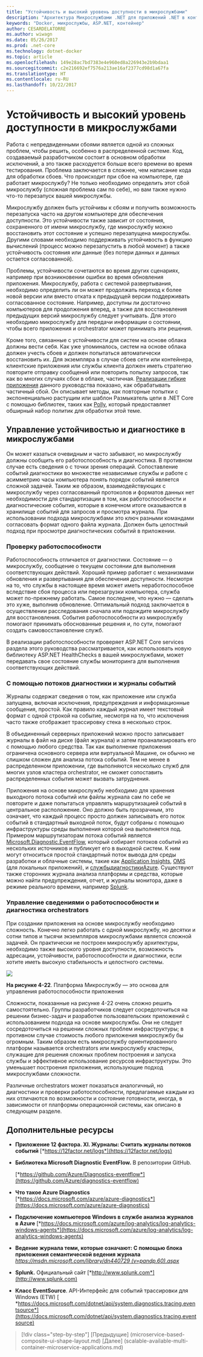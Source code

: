 ```yaml
---
title: "Устойчивость и высокий уровень доступности в микрослужбами"
description: "Архитектура Микрослужбами .NET для приложений .NET в контейнерах | Устойчивость и высокий уровень доступности в микрослужбами"
keywords: "Docker, микрослужбы, ASP.NET, контейнер"
author: CESARDELATORRE
ms.author: wiwagn
ms.date: 05/26/2017
ms.prod: .net-core
ms.technology: dotnet-docker
ms.topic: article
ms.openlocfilehash: 149e28ac7bd7383e4e960ed8a226943e2b9bdaa1
ms.sourcegitcommit: c2e216692ef7576a213ae16af2377cd98d1a67fa
ms.translationtype: HT
ms.contentlocale: ru-RU
ms.lasthandoff: 10/22/2017
---
```

# <a name="resiliency-and-high-availability-in-microservices"></a>Устойчивость и высокий уровень доступности в микрослужбами

Работа с непредвиденными сбоями является одной из сложных проблем, чтобы решить, особенно в распределенной системе. Код, создаваемый разработчиком состоит в основном обработки исключений, а это также расходуется больше всего времени во время тестирования. Проблема заключается в сложнее, чем написание кода для обработки сбоев. Что происходит при сбое на компьютере, где работает микрослужбу? Не только необходимо определить этот сбой микрослужбу (сложная проблема сам по себе), но вам также нужно что-то перезапуск вашей микрослужбы.

Микрослужбу должен быть устойчивы к сбоям и получить возможность перезапуска часто на другом компьютере для обеспечения доступности. Это устойчивости также зависит от состояния, сохраненного от имени микрослужбу, где микрослужбу можно восстановить этот состояние и успешно перезапущена микрослужбы. Другими словами необходимо поддерживать устойчивость в функцию вычислений (процесс можно перезапустить в любой момент) а также устойчивость состояния или данные (без потери данных и данных остается согласованной).

Проблемы, устойчивости сочетаются во время других сценариях, например при возникновении ошибки во время обновления приложения. Микрослужбу, работа с системой развертывания, необходимо определить ли он может продолжать переход к более новой версии или вместо отката к предыдущей версии поддерживать согласованное состояние. Например, доступны ли достаточно компьютеров для продолжения вперед, а также для восстановления предыдущих версий микрослужбу следует учитывать. Для этого необходимо микрослужбу для передачи информации о состоянии, чтобы всего приложения и orchestrator может принимать эти решения.

Кроме того, связанные с устойчивости для систем на основе облака должны вести себя. Как уже упоминалось, систем на основе облака должен учесть сбоев и должен попытаться автоматически восстановить их. Для экземпляра в случае сбоев сети или контейнера, клиентские приложения или службы клиента должен иметь стратегию повторите отправку сообщений или повторить попытку запросов, так как во многих случаях сбои в облаке, частичная. [Реализации гибкие приложения](#implementing_resilient_apps) данного руководства показано, как обрабатывать частичный сбой. Он описывает методы, как повторные попытки с экспоненциально растущим или шаблон Размыкатель цепи в .NET Core с помощью библиотек, таких как [Polly](https://github.com/App-vNext/Polly), который предоставляет обширный набор политик для обработки этой теме.

## <a name="health-management-and-diagnostics-in-microservices"></a>Управление устойчивостью и диагностике в микрослужбами

Он может казаться очевидным и часто забывают, но микрослужбу должны сообщить его работоспособность и диагностика. В противном случае есть сведения о с точки зрения операций. Сопоставление событий диагностики во множестве независимые службы и работе с асимметрию часы компьютера понять порядок событий является сложной задачей. Таким же образом, взаимодействующих с микрослужбу через согласованный протоколов и форматов данных нет необходимости для стандартизации в том, как работоспособности и диагностические события, которые в конечном итоге оказываются в хранилище событий для запросов и просмотра журнала. При использовании подхода микрослужбами это ключ разными командами согласовать формат одного файла журнала. Должен быть целостный подход при просмотре диагностических событий в приложении.

### <a name="health-checks"></a>Проверку работоспособности

Работоспособность отличается от диагностики. Состояние — о микрослужбу, сообщение о текущем состоянии для выполнения соответствующих действий. Хороший пример работает с механизмами обновления и развертывания для обеспечения доступности. Несмотря на то, что службы в настоящее время может иметь неработоспособное вследствие сбоя процесса или перезагрузки компьютера, служба может по-прежнему работать. Самое последнее, что нужно — сделать это хуже, выполнив обновление. Оптимальный подход заключается в осуществлении расследования сначала или подождите микрослужбу для восстановления. События работоспособности из микрослужбу помогают принимать обоснованные решения и, по сути, помогают создать самовосстановление служб.

В реализации работоспособности проверяет ASP.NET Core services раздела этого руководства рассматривается, как использовать новую библиотеку ASP.NET HealthChecks в вашей микрослужбами, может передавать свое состояние службы мониторинга для выполнения соответствующих действий.

### <a name="using-diagnostics-and-logs-event-streams"></a>С помощью потоков диагностики и журналы событий

Журналы содержат сведения о том, как приложение или служба запущена, включая исключения, предупреждения и информационные сообщения, простой. Как правило каждый журнал имеет текстовый формат с одной строкой на событие, несмотря на то, что исключения часто также отображает трассировку стека в несколько строк.

В объединенный серверных приложений можно просто записывает журналы в файл на диске (файл журнала) и затем проанализировать его с помощью любого средства. Так как выполнение приложения ограничена основного сервера или виртуальной Машине, он обычно не слишком сложен для анализа потока событий. Тем не менее в распределенном приложении, где выполняются несколько служб для многих узлов кластера orchestrator, не сможет сопоставить распределенных события может вызвать затруднения.

Приложения на основе микрослужбу необходимо для хранения выходного потока событий или файлы журнала сам по себе не повторите и даже попытаться управлять маршрутизацией событий в центральное расположение. Оно должно быть прозрачным, это означает, что каждый процесс просто должен записывать его поток событий в стандартный выходной поток, будут собраны с помощью инфраструктуры среды выполнения которой она выполняется под. Примером маршрутизаторам потока событий является [Microsoft.Diagnostic.EventFlow](https://github.com/Azure/diagnostics-eventflow), который собирает потоков событий из нескольких источников и публикует его в выходной систем. К ним могут относиться простой стандартный поток вывода для среды разработки и облачные системы, такие как [Application Insights](https://azure.microsoft.com/services/application-insights/), [OMS](https://github.com/Azure/diagnostics-eventflow#oms-operations-management-suite) (для локальных приложений), и [службыдиагностикиAzure](https://docs.microsoft.com/azure/monitoring-and-diagnostics/azure-diagnostics). Существуют также сторонних журнала анализа платформы и средства, которые можно найти предупреждения, отчет, и журналы монитора, даже в режиме реального времени, например [Splunk](http://www.splunk.com/goto/Splunk_Log_Management?ac=ga_usa_log_analysis_phrase_Mar17&_kk=logs%20analysis&gclid=CNzkzIrex9MCFYGHfgodW5YOtA).

### <a name="orchestrators-managing-health-and-diagnostics-information"></a>Управление сведениями о работоспособности и диагностика orchestrators

При создании приложения на основе микрослужбу необходимо сложность. Конечно легко работать с одной микрослужбу, но десятки и сотни типов и тысячи экземпляров микрослужбами является сложной задачей. Он практически не построен микрослужбу архитектуры, необходимо также высокого уровня доступности, возможность адресации, устойчивости, работоспособности и диагностики, если хотите иметь высокую стабильность и целостного системы.

![](./media/image22.png)

**На рисунке 4-22**. Платформа Микрослужбу — это основа для управления работоспособности приложения

Сложности, показанные на рисунке 4-22 очень сложно решить самостоятельно. Группы разработчиков следует сосредоточиться на решении бизнес-задач и разработке пользовательских приложений с использованием подхода на основе микрослужбы. Они не следует сосредоточиться на решении сложных проблем инфраструктуры; в противном случае стоимость любого приложения микрослужбу бы огромным. Таким образом есть микрослужбу ориентированного платформ называется orchestrators или микрослужбу кластеры, служащие для решения сложных проблем построения и запуска службы и эффективное использование ресурсов инфраструктуры. Это уменьшает построения приложения, использующие подход микрослужбами сложности.

Различные orchestrators может показаться аналогичный, но диагностики и проверки работоспособности, предлагаемые каждым из них отличаются по возможности и состояние готовности, иногда, в зависимости от платформы операционной системы, как описано в следующем разделе.

## <a name="additional-resources"></a>Дополнительные ресурсы

-   **Приложение 12 фактора. XI. Журналы: Считать журналы потоков событий**
    [*https://12factor.net/logs*](https://12factor.net/logs)

-   **Библиотека Microsoft Diagnostic EventFlow.** В репозитории GitHub.

    [*https://github.com/Azure/Diagnostics-eventflow*](https://github.com/Azure/diagnostics-eventflow)

-   **Что такое Azure Diagnostics**
    [*https://docs.microsoft.com/azure/azure-diagnostics*](https://docs.microsoft.com/azure/azure-diagnostics)

-   **Подключение компьютеров Windows в службе анализа журналов в Azure**
    [*https://docs.microsoft.com/azure/log-analytics/log-analytics-windows-agents*](https://docs.microsoft.com/azure/log-analytics/log-analytics-windows-agents)

-   **Ведение журнала теми, которые означают: С помощью блока приложения семантической ведения журнала**
    [*https://msdn.microsoft.com/library/dn440729 (v=pandp.60).aspx*](https://msdn.microsoft.com/library/dn440729(v=pandp.60).aspx)

-   **Splunk.** Официальный сайт
    [*http://www.splunk.com*](http://www.splunk.com)

-   **Класс EventSource**. API-Интерфейс для событий трассировки для Windows (ETW) [ *https://docs.microsoft.com/dotnet/api/system.diagnostics.tracing.eventsource*](https://docs.microsoft.com/dotnet/api/system.diagnostics.tracing.eventsource)




>[!div class="step-by-step"]
[Предыдущие] (microservice-based-composite-ui-shape-layout.md) [Далее] (scalable-available-multi-container-microservice-applications.md)
